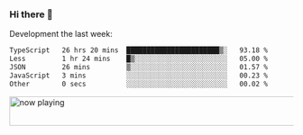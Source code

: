 ### Hi there 👋

Development the last week:
<!--START_SECTION:waka-->

```txt
TypeScript   26 hrs 20 mins  ███████████████████████▒░   93.18 %
Less         1 hr 24 mins    █▒░░░░░░░░░░░░░░░░░░░░░░░   05.00 %
JSON         26 mins         ▒░░░░░░░░░░░░░░░░░░░░░░░░   01.57 %
JavaScript   3 mins          ░░░░░░░░░░░░░░░░░░░░░░░░░   00.23 %
Other        0 secs          ░░░░░░░░░░░░░░░░░░░░░░░░░   00.02 %
```

<!--END_SECTION:waka-->

<!--
**JASONPANGGO/jasonpanggo** is a ✨ _special_ ✨ repository because its `README.md` (this file) appears on your GitHub profile.

Here are some ideas to get you started:

- 🔭 I’m currently working on ...
- 🌱 I’m currently learning ...
- 👯 I’m looking to collaborate on ...
- 🤔 I’m looking for help with ...
- 💬 Ask me about ...
- 📫 How to reach me: ...
- 😄 Pronouns: ...
- ⚡ Fun fact: ...
-->

<a href="https://volt.fm/user/q8yd9e79csfr57rt" target="_blank"><img src="https://spotify-badge-egoist.vercel.app/api/now-playing" width="540" height="52" alt="now playing"></a>
